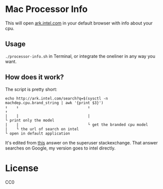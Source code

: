 # Mac Processor Info

This will open [ark.intel.com](http://ark.intel.com) in your default browser with info about your cpu.

## Usage

`./processor-info.sh` in Terminal, or integrate the oneliner in any way you want.

## How does it work?

The script is pretty short: 

```
echo http://ark.intel.com/search?q=$(sysctl -n machdep.cpu.brand_string | awk '{print $3}')
↑    ↑                               ↑                                    ↑
|    |                               |                                    └ print only the model
|    |                               └ get the branded cpu model
|    └ the url of search on intel
└ open in default application
```

It's edited from [this](http://superuser.com/a/436989) answer on the superuser stackexchange. That answer searches on Google, my version goes to intel directly.

# License

CC0
